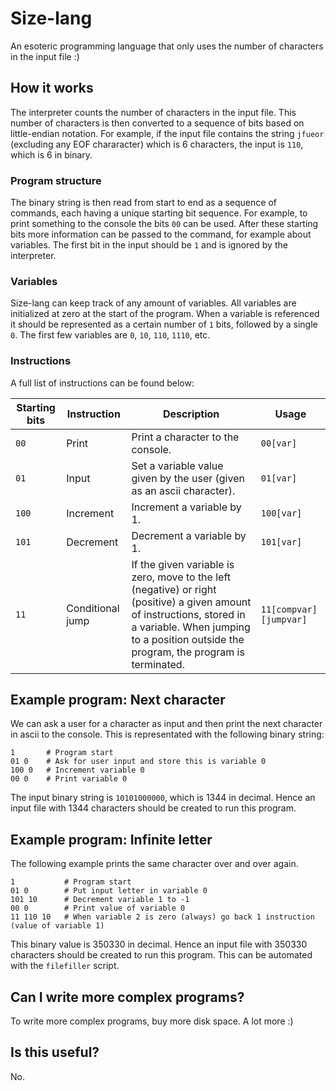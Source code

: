 
# Size-lang

An esoteric programming language that only uses the number of characters in the input file :)

## How it works

The interpreter counts the number of characters in the input file. This number of characters is then converted to a sequence of bits based on little-endian notation. For example, if the input file contains the string `jfueor` (excluding any EOF chararacter) which is 6 characters, the input is `110`, which is 6 in binary.

### Program structure

The binary string is then read from start to end as a sequence of commands, each having a unique starting bit sequence. For example, to print something to the console the bits `00` can be used. After these starting bits more information can be passed to the command, for example about variables. The first bit in the input should be `1` and is ignored by the interpreter.

### Variables

Size-lang can keep track of any amount of variables. All variables are initialized at zero at the start of the program. When a variable is referenced it should be represented as a certain number of `1` bits, followed by a single `0`. The first few variables are `0`, `10`, `110`, `1110`, etc.

### Instructions

A full list of instructions can be found below:

| Starting bits | Instruction | Description | Usage |
| --- | --- | --- | --- |
| `00` | Print | Print a character to the console. | `00[var]` |
| `01` | Input | Set a variable value given by the user (given as an ascii character). | `01[var]` |
| `100` | Increment | Increment a variable by 1. | `100[var]` |
| `101` | Decrement | Decrement a variable by 1. | `101[var]` |
| `11` | Conditional jump | If the given variable is zero, move to the left (negative) or right (positive) a given amount of instructions, stored in a variable. When jumping to a position outside the program, the program is terminated. | `11[compvar][jumpvar]` |

## Example program: Next character

We can ask a user for a character as input and then print the next character in ascii to the console. This is representated with the following binary string:
```
1       # Program start
01 0    # Ask for user input and store this is variable 0
100 0   # Increment variable 0
00 0    # Print variable 0
```
The input binary string is `10101000000`, which is 1344 in decimal. Hence an input file with 1344 characters should be created to run this program.

## Example program: Infinite letter

The following example prints the same character over and over again.
```
1           # Program start
01 0        # Put input letter in variable 0
101 10      # Decrement variable 1 to -1
00 0        # Print value of variable 0
11 110 10   # When variable 2 is zero (always) go back 1 instruction (value of variable 1)
```
This binary value is 350330 in decimal. Hence an input file with 350330 characters should be created to run this program. This can be automated with the `filefiller` script.

## Can I write more complex programs?

To write more complex programs, buy more disk space. A lot more :)

## Is this useful?

No.
